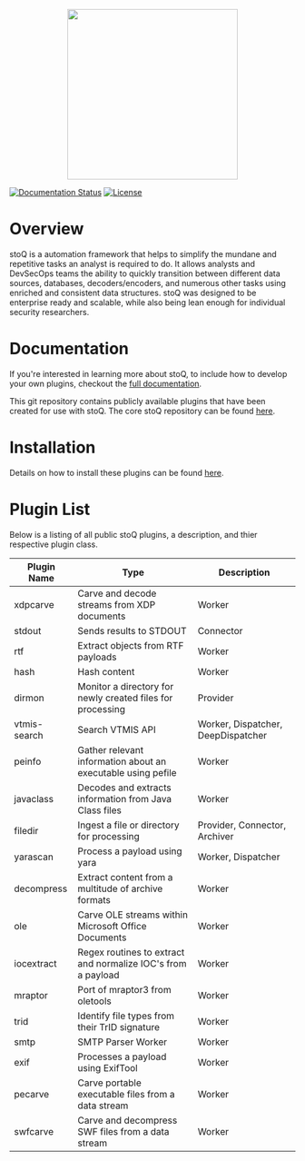 <p align="center">
<img src="http://stoq.punchcyber.com/i/stoq.png" width="300"><br />
</p>

[![Documentation Status](https://readthedocs.org/projects/stoq-framework/badge/?version=v2)](https://stoq-framework.readthedocs.io/en/v2/)
[![License](https://img.shields.io/pypi/l/stoq-framework.svg)](https://pypi.org/project/stoq-framework/)

# Overview

stoQ is a automation framework that helps to simplify the mundane and repetitive
tasks an analyst is required to do. It allows analysts and DevSecOps teams the
ability to quickly transition between different data sources, databases,
decoders/encoders, and numerous other tasks using enriched and consistent data
structures. stoQ was designed to be enterprise ready and scalable, while also being
lean enough for individual security researchers.

# Documentation

If you're interested in learning more about stoQ, to include how to develop your
own plugins, checkout the [full documentation](https://stoq-framework.readthedocs.io/).

This git repository contains publicly available plugins that have been created
for use with stoQ. The core stoQ repository can be found [here](https://github.com/PUNCH-Cyber/stoq).

# Installation

Details on how to install these plugins can be found [here](https://stoq-framework.readthedocs.io/en/latest/installation.html#installing-plugins).

# Plugin List

Below is a listing of all public stoQ plugins, a description, and thier respective plugin class.

| Plugin Name  | Type                                                         | Description                        |
| ------------ | ------------------------------------------------------------ | ---------------------------------- |
| xdpcarve     | Carve and decode streams from XDP documents                  | Worker                             |
| stdout       | Sends results to STDOUT                                      | Connector                          |
| rtf          | Extract objects from RTF payloads                            | Worker                             |
| hash         | Hash content                                                 | Worker                             |
| dirmon       | Monitor a directory for newly created files for processing   | Provider                           |
| vtmis-search | Search VTMIS API                                             | Worker, Dispatcher, DeepDispatcher |
| peinfo       | Gather relevant information about an executable using pefile | Worker                             |
| javaclass    | Decodes and extracts information from Java Class files       | Worker                             |
| filedir      | Ingest a file or directory for processing                    | Provider, Connector, Archiver      |
| yarascan     | Process a payload using yara                                 | Worker, Dispatcher                 |
| decompress   | Extract content from a multitude of archive formats          | Worker                             |
| ole          | Carve OLE streams within Microsoft Office Documents          | Worker                             |
| iocextract   | Regex routines to extract and normalize IOC's from a payload | Worker                             |
| mraptor      | Port of mraptor3 from oletools                               | Worker                             |
| trid         | Identify file types from their TrID signature                | Worker                             |
| smtp         | SMTP Parser Worker                                           | Worker                             |
| exif         | Processes a payload using ExifTool                           | Worker                             |
| pecarve      | Carve portable executable files from a data stream           | Worker                             |
| swfcarve     | Carve and decompress SWF files from a data stream            | Worker                             |
